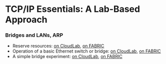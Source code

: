 # TCP/IP Essentials: A Lab-Based Approach

### Bridges and LANs, ARP

* Reserve resources: [on CloudLab](reserve-cloudlab.md), [on FABRIC](reserve-fabric.md)
* Operation of a basic Ethernet switch or bridge: [on CloudLab](learning-switch-cloudlab.md), [on FABRIC](learning-switch-fabric.md)
* A simple bridge experiment: [on CloudLab](simple-bridge-cloudlab.md), [on FABRIC](simple-bridge-fabric.md)
